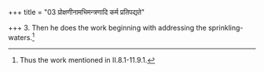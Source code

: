 +++
title = "03 प्रोक्षणीनामभिमन्त्रणादि कर्म प्रतिपद्यते"

+++
3. Then he does the work beginning with addressing the sprinkling-waters.[^1]  


[^1]: Thus the work mentioned in II.8.1-11.9.1.
